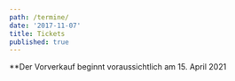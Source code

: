 ```yaml
---
path: /termine/
date: '2017-11-07'
title: Tickets
published: true
---
```


**Der Vorverkauf beginnt voraussichtlich am 15. April 2021

  

